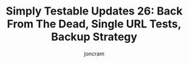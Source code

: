 ---
title: "Simply Testable Updates 26: Back From The Dead, Single URL Tests, Backup Strategy"
short_title: "Simply Testable Updates 26: Back From The Dead, Single URL Tests"
author: joncram
newsletter_meta:
    issue_number: 26th
    url: https://us5.campaign-archive2.com/?u=ac75e33d993d2b502e333ddd0&amp;id=81832905c9
    closing_sentence: Expect the next in a week from now, January 30 2013.
    highlights:
        - Single URL (as well as full-site tests) now supported
        - Service was restored from the dead following the failure of both hard drives in the production server
        - Much of the data relied on for performance reasons will soon be reconstructable hence requiring no backup
        - General backup strategy overview
---